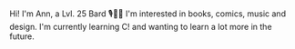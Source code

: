 Hi! I'm Ann, a Lvl. 25 Bard 🎙️🎼🎵 I'm interested in books, comics, music and design. I'm currently learning C! and wanting to learn a lot more in the future.

